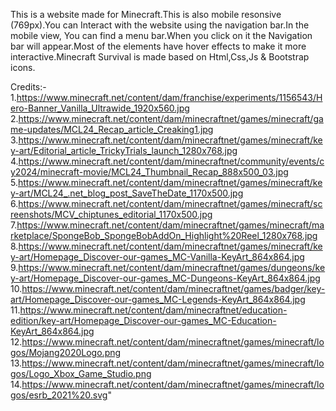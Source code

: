 This is a website made for Minecraft.This is also mobile resonsive (769px).You can Interact with the website using the navigation bar.In the mobile view, You can find a menu bar.When you click on it the Navigation bar will appear.Most of the elements have hover effects to make it more interactive.Minecraft Survival is made based on Html,Css,Js & Bootstrap icons.

Credits:-
1.https://www.minecraft.net/content/dam/franchise/experiments/1156543/Hero-Banner_Vanilla_Ultrawide_1920x560.jpg
2.https://www.minecraft.net/content/dam/minecraftnet/games/minecraft/game-updates/MCL24_Recap_article_Creaking1.jpg
3.https://www.minecraft.net/content/dam/minecraftnet/games/minecraft/key-art/Editorial_article_TrickyTrials_launch_1280x768.jpg
4.https://www.minecraft.net/content/dam/minecraftnet/community/events/cy2024/minecraft-movie/MCL24_Thumbnail_Recap_888x500_03.jpg
5.https://www.minecraft.net/content/dam/minecraftnet/games/minecraft/key-art/MCL24_.net_blog_post_SaveTheDate_1170x500.jpg
6.https://www.minecraft.net/content/dam/minecraftnet/games/minecraft/screenshots/MCV_chiptunes_editorial_1170x500.jpg
7.https://www.minecraft.net/content/dam/minecraftnet/games/minecraft/marketplace/SpongeBob_SpongeBobAddOn_Highlight%20Reel_1280x768.jpg
8.https://www.minecraft.net/content/dam/minecraftnet/games/minecraft/key-art/Homepage_Discover-our-games_MC-Vanilla-KeyArt_864x864.jpg
9.https://www.minecraft.net/content/dam/minecraftnet/games/dungeons/key-art/Homepage_Discover-our-games_MC-Dungeons-KeyArt_864x864.jpg
10.https://www.minecraft.net/content/dam/minecraftnet/games/badger/key-art/Homepage_Discover-our-games_MC-Legends-KeyArt_864x864.jpg
11.https://www.minecraft.net/content/dam/minecraftnet/education-edition/key-art/Homepage_Discover-our-games_MC-Education-KeyArt_864x864.jpg
12.https://www.minecraft.net/content/dam/minecraftnet/games/minecraft/logos/Mojang2020Logo.png
13.https://www.minecraft.net/content/dam/minecraftnet/games/minecraft/logos/Logo_Xbox_Game_Studio.png
14.https://www.minecraft.net/content/dam/minecraftnet/games/minecraft/logos/esrb_2021%20.svg"